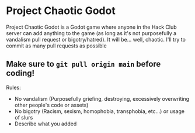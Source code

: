 # Project Chaotic Godot
Project Chaotic Godot is a Godot game where anyone in the Hack Club server can add anything to the game (as long as it's not purposefully a vandalism pull request or bigotry/hatred). It will be... well, chaotic. I'll try to commit as many pull requests as possible

## Make sure to `git pull origin main` before coding!

Rules:
* No vandalism (Purposefully griefing, destroying, excessively overwriting other people's code or assets)
* No bigotry (Racism, sexism, homophobia, transphobia, etc...) or usage of slurs
* Describe what you added
